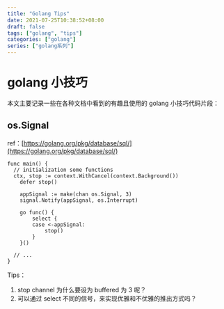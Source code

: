 ```yaml
---
title: "Golang Tips"
date: 2021-07-25T10:38:52+08:00
draft: false
tags: ["golang", "tips"]
categories: ["golang"]
series: ["golang系列"]
---
```


# golang 小技巧

本文主要记录一些在各种文档中看到的有趣且使用的 golang 小技巧代码片段：

## os.Signal

ref：[https://golang.org/pkg/database/sql/](https://golang.org/pkg/database/sql/)

```golang
func main() {
  // initialization some functions
  ctx, stop := context.WithCancel(context.Background())
	defer stop()

	appSignal := make(chan os.Signal, 3)
	signal.Notify(appSignal, os.Interrupt)

	go func() {
		select {
		case <-appSignal:
			stop()
		}
	}()
  
  // ...
}
```

Tips：

1. stop channel 为什么要设为 buffered 为 3 呢？
2. 可以通过 select 不同的信号，来实现优雅和不优雅的推出方式吗？
